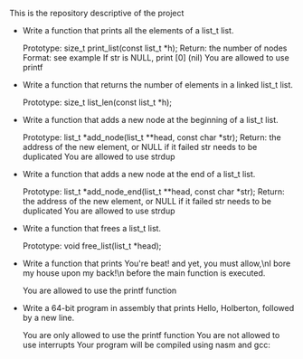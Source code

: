 This is the repository descriptive of the project

* Write a function that prints all the elements of a list_t list.

  Prototype: size_t print_list(const list_t *h);
  Return: the number of nodes
  Format: see example
  If str is NULL, print [0] (nil)
  You are allowed to use printf

* Write a function that returns the number of elements in a linked list_t list.

  Prototype: size_t list_len(const list_t *h);


* Write a function that adds a new node at the beginning of a list_t list.

  Prototype: list_t *add_node(list_t **head, const char *str);
  Return: the address of the new element, or NULL if it failed
  str needs to be duplicated
  You are allowed to use strdup


* Write a function that adds a new node at the end of a list_t list.

  Prototype: list_t *add_node_end(list_t **head, const char *str);
  Return: the address of the new element, or NULL if it failed
  str needs to be duplicated
  You are allowed to use strdup



* Write a function that frees a list_t list.

  Prototype: void free_list(list_t *head);

* Write a function that prints You're beat! and yet, you must allow,\nI bore my house upon my back!\n before the main function is executed.

  You are allowed to use the printf function
  
* Write a 64-bit program in assembly that prints Hello, Holberton, followed by a new line.

  You are only allowed to use the printf function
  You are not allowed to use interrupts
  Your program will be compiled using nasm and gcc:
